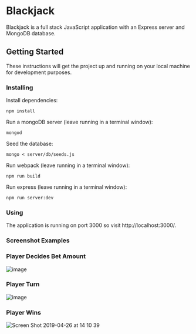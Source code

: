 # Blackjack

Blackjack is a full stack JavaScript application with an Express server and MongoDB database.

## Getting Started

These instructions will get the project up and running on your local machine for development purposes.

### Installing

Install dependencies:

```
npm install
```

Run a mongoDB server (leave running in a terminal window):

```
mongod
```

Seed the database:

```
mongo < server/db/seeds.js
```

Run webpack (leave running in a terminal window):

```
npm run build
```

Run express (leave running in a terminal window):

```
npm run server:dev
```

### Using

The application is running on port 3000 so visit http://localhost:3000/.

### Screenshot Examples

### Player Decides Bet Amount
![image](https://user-images.githubusercontent.com/30385421/56810675-c9817680-682e-11e9-84da-5b28c8994c0a.png)

### Player Turn
![image](https://user-images.githubusercontent.com/30385421/56810601-90e19d00-682e-11e9-93be-7ef9c72a6748.png)


### Player Wins
![Screen Shot 2019-04-26 at 14 10 39](https://user-images.githubusercontent.com/30385421/56810386-1add3600-682e-11e9-8d27-6cb0eae365f7.png)
